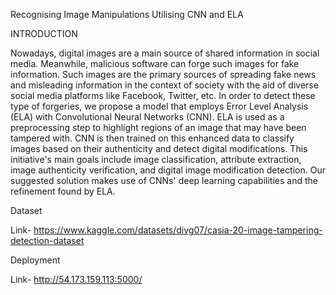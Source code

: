 Recognising Image Manipulations Utilising CNN and ELA

INTRODUCTION

Nowadays, digital images are a main source of shared information in social media. Meanwhile, malicious software can forge such images for fake information. Such images are the primary sources of spreading fake news and misleading information in the context of society with the aid of diverse social media platforms like Facebook, Twitter, etc. In order to detect these type of forgeries, we propose a model that employs Error Level Analysis (ELA) with Convolutional Neural Networks (CNN). ELA is used as a preprocessing step to highlight regions of an image that may have been tampered with. CNN is then trained on this enhanced data to classify images based on their authenticity and detect digital modifications. This initiative's main goals include image classification, attribute extraction, image authenticity verification, and digital image modification detection. Our suggested solution makes use of CNNs' deep learning capabilities and the refinement found by ELA.

Dataset

Link- https://www.kaggle.com/datasets/divg07/casia-20-image-tampering-detection-dataset

Deployment

Link- http://54.173.159.113:5000/
